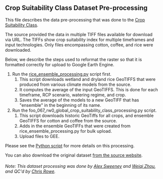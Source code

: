 ## Crop Suitability Class Dataset Pre-processing
This file describes the data pre-processing that was done to the [Crop Suitability Class](https://gaez-data-portal-hqfao.hub.arcgis.com/pages/theme-details-theme-4).

The source provided the data in multiple TIFF files available for download via URL. The TIFFs show crop suitability index for multiple timeframes and input technologies. Only files encompassing cotton, coffee, and rice were downloaded.

Below, we describe the steps used to reformat the raster so that it is formatted correctly for upload to Google Earth Engine.

1. Run the [rice_ensemble_processing.py](https://github.com/resource-watch/data-pre-processing/blob/master/foo_067_rw0_global_crop_suitability_class/rice_ensemble_processing.py) script first.
   1. This script downloads wetland and dryland rice GeoTIFFS that were produced from various climate models from the source.
   2. It computes the average of the input GeoTIFFS. This is done for each timeframe, RCP scenario, watering regime, and crop.
   3. Saves the average of the models to a new GeoTIFF that has "ensemble" in the beginning of its name.
2. Run the foo_067_rw0_global_crop_suitability_class_processing.py script.
   1. This script downloads historic GeoTiffs for all crops, and ensemble GeoTIFFS for cotton and coffee from the source.
   2. Adds in the ensemble GeoTIFFs that were created from rice_ensemble_processing.py for bulk upload.
   3. Upload files to GEE.

Please see the [Python script](https://github.com/resource-watch/data-pre-processing/blob/master/foo_067_rw0_global_crop_suitability_class/foo_067_rw0_global_crop_suitability_class_processing.py) for more details on this processing.

You can also download the original dataset [from the source website](https://gaez-data-portal-hqfao.hub.arcgis.com/pages/data-viewer).

###### Note: This dataset processing was done by [Alex Sweeney](https://github.com/alxswny) and [Weiqi Zhou](https://www.wri.org/profile/weiqi-zhou), and QC'd by [Chris Rowe](https://www.wri.org/profile/chris-rowe).
